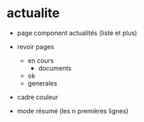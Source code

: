 # actualite

- page component actualités (liste et plus)

- revoir pages
  - en cours 
    - documents 
  -  ok 
    - generales



- cadre couleur

- mode résumé (les n premières lignes)
    